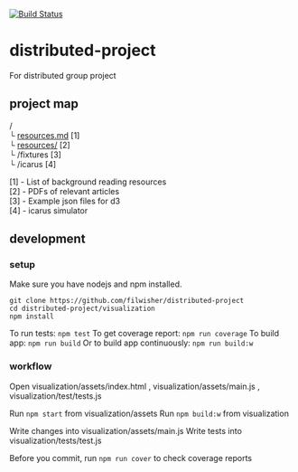 [![Build Status](https://travis-ci.org/FilWisher/distributed-project.svg?branch=master)](https://travis-ci.org/FilWisher/distributed-project)

# distributed-project
For distributed group project

## project map

/  
└ [resources.md](https://github.com/FilWisher/distributed-project/blob/master/resources.md) [1]   
└ [resources/](https://github.com/FilWisher/distributed-project/tree/master/resources) [2]   
└ /fixtures [3]   
└ /icarus [4]   

[1] - List of background reading resources    
[2] - PDFs of relevant articles   
[3] - Example json files for d3   
[4] - icarus simulator 

## development

### setup

Make sure you have nodejs and npm installed.

```
git clone https://github.com/filwisher/distributed-project
cd distributed-project/visualization
npm install
```

To run tests: ```npm test```
To get coverage report: ```npm run coverage```
To build app: ```npm run build```
Or to build app continuously: ```npm run build:w```

### workflow

Open visualization/assets/index.html
   , visualization/assets/main.js
   , visualization/test/tests.js
   
Run ```npm start``` from visualization/assets
Run ```npm build:w``` from visualization

Write changes into visualization/assets/main.js
Write tests into visualization/tests/test.js

Before you commit, run ```npm run cover``` to check coverage reports
